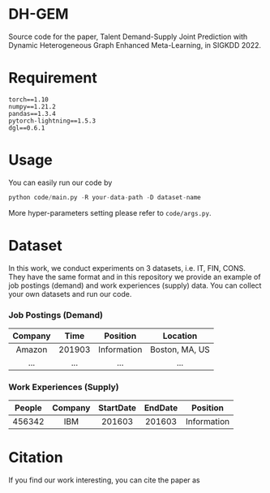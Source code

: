# DH-GEM

Source code for the paper, Talent Demand-Supply Joint Prediction with Dynamic Heterogeneous Graph Enhanced Meta-Learning, in SIGKDD 2022.

# Requirement

```
torch==1.10
numpy==1.21.2
pandas==1.3.4
pytorch-lightning==1.5.3
dgl==0.6.1
```

# Usage

You can easily run our code by

```python
python code/main.py -R your-data-path -D dataset-name
```

More hyper-parameters setting please refer to `code/args.py`.

# Dataset

In this work, we conduct experiments on 3 datasets, i.e. IT, FIN, CONS. They have the same format and in this repository we provide an example of job postings (demand) and work experiences (supply) data. You can collect your own datasets and run our code.

### Job Postings (Demand)

|Company|Time|Position|Location|
|:-:|:-:|:-:|:-:|
|Amazon|201903|Information|Boston, MA, US|
|...|...|...|...|

### Work Experiences (Supply)

|People|Company|StartDate|EndDate|Position|
|:-:|:-:|:-:|:-:|:-:|
|456342|IBM|201603|201603|Information|

# Citation

If you find our work interesting, you can cite the paper as

```
```
